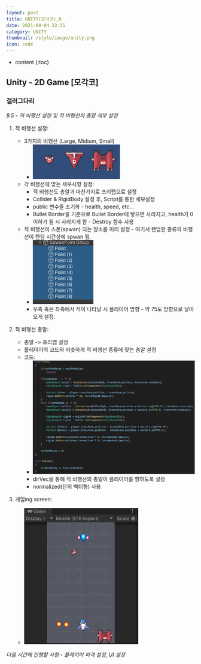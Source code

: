 ```yaml
---
layout: post
title: UNITY(모각코)_8
date: 2021-08-04 22:55
category: UNITY
thumbnail: /style/image/unity.png
icon: code
---
```


* content
{:toc}

## Unity - 2D Game [모각코]
### 갤러그다리
*8.5 - 적 비행선 설정 및 적 비행선의 총알 세부 설정*
1. 적 비행선 설정:
    - 3가지의 비행선 (Large, Midium, Small)
        + ![alt Enemy](/style/image/Enemy.PNG)  
    - 각 비행선에 맞는 세부사항 설정: 
        + 적 비행선도 총알과 마찬가지로 프리팹으로 설정  
        + Collider & RigidBody 설정 후, Script를 통한 세부설정  
        + public 변수들 초기화 - health, speed, etc...  
        + Bullet Border을 기준으로 Bullet Border에 닿으면 사라지고, health가 0이하가 될 시 사라지게 함 - Destroy 함수 사용
    - 적 비행선이 스폰(spwan) 되는 장소를 미리 설정 - 여기서 랜덤한 종류의 비행선이 랜덤 시간상에 spwan 됨.
        + ![alt spwan](/style/image/spwan.PNG)  
        + 우측 혹은 좌측에서 적이 나타날 시 플레이어 방향 - 약 75도 방향으로 날아오게 설정.  

2. 적 비행선 총알: 
    - 총알 -> 프리팹 설정  
    - 플레이어의 코드와 비슷하게 적 비행선 종류에 맞는 총알 설정
    - 코드:  
        + ![alt Enemy_fire](style/image/Enemy_fire.PNG)  
        + dirVec을 통해 적 비행선의 총알이 플레이어를 향하도록 설정  
        + normalized(단위 벡터형) 사용  
    
3. 게임ing screen:  
    + ![alt Gaming](style/image/Gaming.png)  
    

*다음 시간에 진행할 사항 - 플레이어 피격 설정, UI 설정*
    